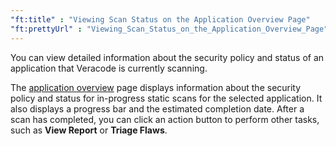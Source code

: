 ```yaml
---
"ft:title" : "Viewing Scan Status on the Application Overview Page"
"ft:prettyUrl" : "Viewing_Scan_Status_on_the_Application_Overview_Page"
---
```

You can view detailed information about the security policy and status of an application that Veracode is currently scanning.

The [application overview](https://docs.veracode.com/r/reviewing_the_scan_details) page displays information about the security policy and status for in-progress static scans for the selected application. It also displays a progress bar and the estimated completion date. After a scan has completed, you can click an action button to perform other tasks, such as **View Report** or **Triage Flaws**.
